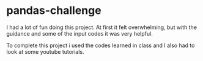 # pandas-challenge

I had a lot of fun doing this project. At first it felt overwhelming, but with the guidance and some of the input codes it was very helpful. 

To complete this project i used the codes learned in class and I also had to look at some youtube tutorials. 
